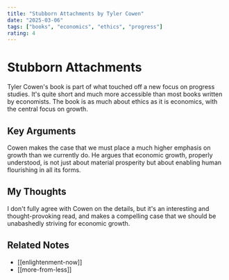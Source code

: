 ```yaml
---
title: "Stubborn Attachments by Tyler Cowen"
date: "2025-03-06"
tags: ["books", "economics", "ethics", "progress"]
rating: 4
---
```


# Stubborn Attachments

Tyler Cowen's book is part of what touched off a new focus on progress studies. It's quite short and much more accessible than most books written by economists. The book is as much about ethics as it is economics, with the central focus on growth.

## Key Arguments

Cowen makes the case that we must place a much higher emphasis on growth than we currently do. He argues that economic growth, properly understood, is not just about material prosperity but about enabling human flourishing in all its forms.

## My Thoughts

I don't fully agree with Cowen on the details, but it's an interesting and thought-provoking read, and makes a compelling case that we should be unabashedly striving for economic growth.

## Related Notes

- [[enlightenment-now]]
- [[more-from-less]]